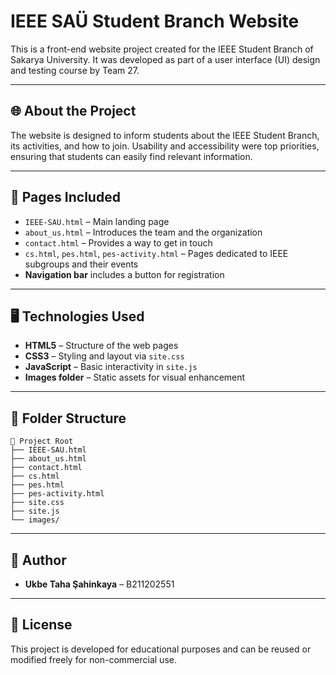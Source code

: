 # IEEE SAÜ Student Branch Website

This is a front-end website project created for the IEEE Student Branch of Sakarya University. It was developed as part of a user interface (UI) design and testing course by Team 27.

---

## 🌐 About the Project

The website is designed to inform students about the IEEE Student Branch, its activities, and how to join. Usability and accessibility were top priorities, ensuring that students can easily find relevant information.

---

## 🧩 Pages Included

- `IEEE-SAU.html` – Main landing page
- `about_us.html` – Introduces the team and the organization
- `contact.html` – Provides a way to get in touch
- `cs.html`, `pes.html`, `pes-activity.html` – Pages dedicated to IEEE subgroups and their events
- **Navigation bar** includes a button for registration

---

## 🖥️ Technologies Used

- **HTML5** – Structure of the web pages
- **CSS3** – Styling and layout via `site.css`
- **JavaScript** – Basic interactivity in `site.js`
- **Images folder** – Static assets for visual enhancement

---

## 📂 Folder Structure

```
📁 Project Root
├── IEEE-SAU.html
├── about_us.html
├── contact.html
├── cs.html
├── pes.html
├── pes-activity.html
├── site.css
├── site.js
└── images/
```

---

## 👤 Author

- **Ukbe Taha Şahinkaya** – B211202551    

---

## 📄 License

This project is developed for educational purposes and can be reused or modified freely for non-commercial use.
